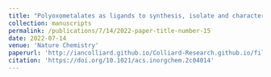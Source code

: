 ```yaml
---
title: "Polyoxometalates as ligands to synthesis, isolate and characterize compounds of rare isotopes on the microgram scale"
collection: manuscripts
permalink: /publications/7/14/2022-paper-title-number-15
date: 2022-07-14
venue: 'Nature Chemistry'
paperurl: 'http://iancolliard.github.io/Colliard-Research.github.io/files/paper15.pdf'
citation: 'https://doi.org/10.1021/acs.inorgchem.2c04014'
---
```

